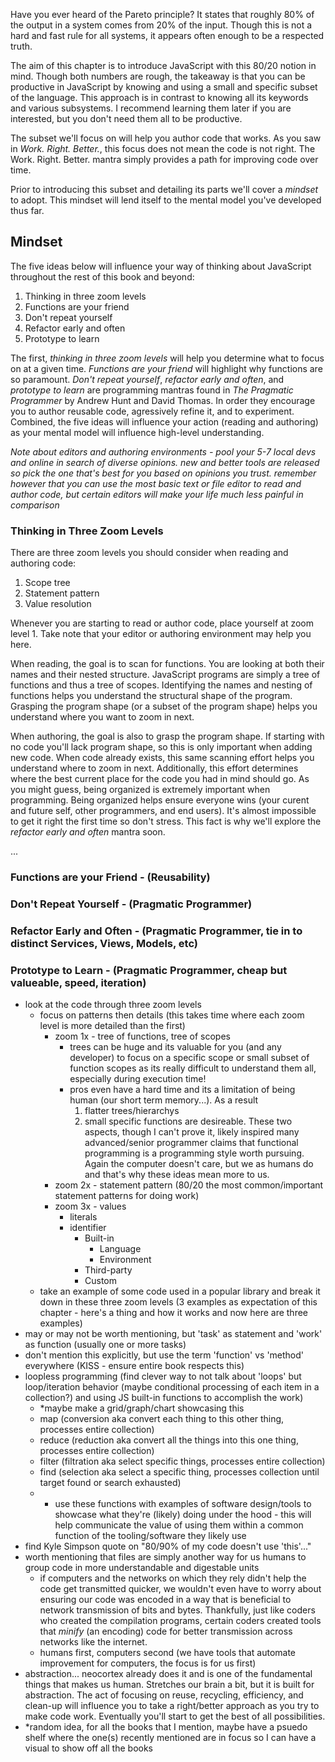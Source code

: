 Have you ever heard of the Pareto principle? It states that roughly 80% of the output in a system comes from 20% of the input. Though this is not a hard and fast rule for all systems, it appears often enough to be a respected truth.

The aim of this chapter is to introduce JavaScript with this 80/20 notion in mind. Though both numbers are rough, the takeaway is that you can be productive in JavaScript by knowing and using a small and specific subset of the language. This approach is in contrast to knowing all its keywords and various subsystems. I recommend learning them later if you are interested, but you don't need them all to be productive.

The subset we'll focus on will help you author code that works. As you saw in *Work. Right. Better.*, this focus does not mean the code is not right. The Work. Right. Better. mantra simply provides a path for improving code over time.

Prior to introducing this subset and detailing its parts we'll cover a *mindset* to adopt. This mindset will lend itself to the mental model you've developed thus far.

## Mindset

The five ideas below will influence your way of thinking about JavaScript throughout the rest of this book and beyond:

1. Thinking in three zoom levels
2. Functions are your friend
3. Don't repeat yourself
4. Refactor early and often
5. Prototype to learn

The first, *thinking in three zoom levels* will help you determine what to focus on at a given time. *Functions are your friend* will highlight why functions are so paramount. *Don't repeat yourself*, *refactor early and often*, and *prototype to learn* are programming mantras found in *The Pragmatic Programmer* by Andrew Hunt and David Thomas. In order they encourage you to author reusable code, agressively refine it, and to experiment. Combined, the five ideas will influence your action (reading and authoring) as your mental model will influence high-level understanding.

*Note about editors and authoring environments - pool your 5-7 local devs and online in search of diverse opinions. new and better tools are released so pick the one that's best for you based on opinions you trust. remember however that you can use the most basic text or file editor to read and author code, but certain editors will make your life much less painful in comparison*

### Thinking in Three Zoom Levels

There are three zoom levels you should consider when reading and authoring code:

1. Scope tree
2. Statement pattern
3. Value resolution

Whenever you are starting to read or author code, place yourself at zoom level 1. Take note that your editor or authoring environment may help you here.

When reading, the goal is to scan for functions. You are looking at both their names and their nested structure. JavaScript programs are simply a tree of functions and thus a tree of scopes. Identifying the names and nesting of functions helps you understand the structural shape of the program. Grasping the program shape (or a subset of the program shape) helps you understand where you want to zoom in next.

When authoring, the goal is also to grasp the program shape. If starting with no code you'll lack program shape, so this is only important when adding new code. When code already exists, this same scanning effort helps you understand where to zoom in next. Additionally, this effort determines where the best current place for the code you had in mind should go. As you might guess, being organized is extremely important when programming. Being organized helps ensure everyone wins (your curent and future self, other programmers, and end users). It's almost impossible to get it right the first time so don't stress. This fact is why we'll explore the *refactor early and often* mantra soon. 

...

### Functions are your Friend - (Reusability)
### Don't Repeat Yourself - (Pragmatic Programmer)
### Refactor Early and Often - (Pragmatic Programmer, tie in to distinct Services, Views, Models, etc) 
### Prototype to Learn - (Pragmatic Programmer, cheap but valueable, speed, iteration)

- look at the code through three zoom levels
	- focus on patterns then details (this takes time where each zoom level is more detailed than the first)
		- zoom 1x - tree of functions, tree of scopes
			- trees can be huge and its valuable for you (and any developer) to focus on a specific scope or small subset of function scopes as its really difficult to understand them all, especially during execution time!
			- pros even have a hard time and its a limitation of being human (our short term memory...). As a result
				1) flatter trees/hierarchys
				2) small specific functions are desireable.
					These two aspects, though I can't prove it, likely inspired many advanced/senior programmer claims that functional programming is a programming style worth pursuing. Again the computer doesn't care, but we as humans do and that's why these ideas mean more to us.
		- zoom 2x - statement pattern (80/20 the most common/important statement patterns for doing work)
		- zoom 3x - values 
			- literals
			- identifier
				- Built-in
					- Language
					- Environment
				- Third-party
				- Custom
	- take an example of some code used in a popular library and break it down in these three zoom levels (3 examples as expectation of this chapter - here's a thing and how it works and now here are three examples)
- may or may not be worth mentioning, but 'task' as statement and 'work' as function (usually one or more tasks)
- don't mention this explicitly, but use the term 'function' vs 'method' everywhere (KISS - ensure entire book respects this)
- loopless programming (find clever way to not talk about 'loops' but loop/iteration behavior (maybe conditional processing of each item in a collection?) and using JS built-in functions to accomplish the work)
	- *maybe make a grid/graph/chart showcasing this
	- map (conversion aka convert each thing to this other thing, processes entire collection)
	- reduce (reduction aka convert all the things into this one thing, processes entire collection)
	- filter (filtration aka select specific things, processes entire collection)
	- find (selection aka select a specific thing, processes collection until target found or search exhausted)
	- * use these functions with examples of software design/tools to showcase what they're (likely) doing under the hood - this will help communicate the value of using them within a common function of the tooling/software they likely use
- find Kyle Simpson quote on "80/90% of my code doesn't use 'this'..."
- worth mentioning that files are simply another way for us humans to group code in more understandable and digestable units
	- if computers and the networks on which they rely didn't help the code get transmitted quicker, we wouldn't even have to worry about ensuring our code was encoded in a way that is beneficial to network transmission of bits and bytes. Thankfully, just like coders who created the compilation programs, certain coders created tools that *minify* (an encoding) code for better transmission across networks like the internet.
	- humans first, computers second (we have tools that automate improvement for computers, the focus is for us first)
- abstraction... neocortex already does it and is one of the fundamental things that makes us human. Stretches our brain a bit, but it is built for abstraction. The act of focusing on reuse, recycling, efficiency, and clean-up will influence you to take a right/better approach as you try to make code work. Eventually you'll start to get the best of all possibilities.
- *random idea, for all the books that I mention, maybe have a psuedo shelf where the one(s) recently mentioned are in focus so I can have a visual to show off all the books


